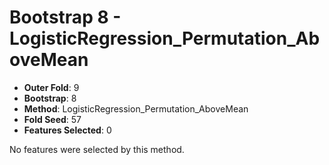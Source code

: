 # Bootstrap 8 - LogisticRegression_Permutation_AboveMean

- **Outer Fold**: 9
- **Bootstrap**: 8
- **Method**: LogisticRegression_Permutation_AboveMean
- **Fold Seed**: 57
- **Features Selected**: 0

No features were selected by this method.
